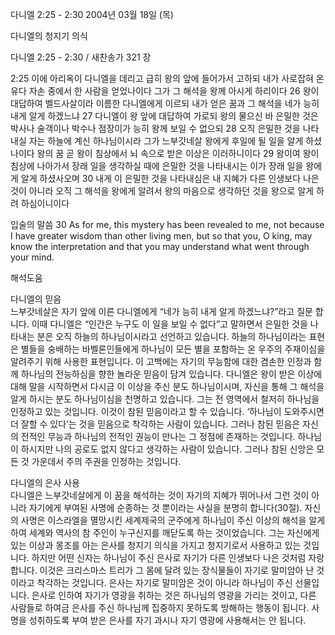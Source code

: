 다니엘 2:25 - 2:30 
2004년 03월 18일 (목)

다니엘의 청지기 의식



다니엘 2:25 - 2:30 / 새찬송가 321 장


2:25 이에 아리옥이 다니엘을 데리고 급히 왕의 앞에 들어가서 고하되 내가 사로잡혀 온 유다 자손 중에서 한 사람을 얻었나이다 그가 그 해석을 왕께 아시게 하리이다 
26 왕이 대답하여 벨드사살이라 이름한 다니엘에게 이르되 내가 얻은 꿈과 그 해석을 네가 능히 내게 알게 하겠느냐 
27 다니엘이 왕 앞에 대답하여 가로되 왕의 물으신 바 은밀한 것은 박사나 술객이나 박수나 점장이가 능히 왕께 보일 수 없으되 
28 오직 은밀한 것을 나타내실 자는 하늘에 계신 하나님이시라 그가 느부갓네살 왕에게 후일에 될 일을 알게 하셨나이다 왕의 꿈 곧 왕이 침상에서 뇌 속으로 받은 이상은 이러하니이다 
29 왕이여 왕이 침상에 나아가서 장래 일을 생각하실 때에 은밀한 것을 나타내시는 이가 장래 일을 왕에게 알게 하셨사오며 
30 내게 이 은밀한 것을 나타내심은 내 지혜가 다른 인생보다 나은 것이 아니라 오직 그 해석을 왕에게 알려서 왕의 마음으로 생각하던 것을 왕으로 알게 하려 하심이니이다 

입술의 말씀 
30 As for me, this mystery has been revealed to me, not because I have greater wisdom than other living men, but so that you, O king, may know the interpretation and that you may understand what went through your mind.

해석도움





다니엘의 믿음  
느부갓네살은 자기 앞에 이른 다니엘에게 “네가 능히 내게 알게 하겠느냐?”라고 질문 합니다. 이때 다니엘은 “인간은 누구도 이 일을 보일 수 없다”고 말하면서 은밀한 것을 나타내는 분은 오직 하늘의 하나님이시라고 선언하고 있습니다. 하늘의 하나님이라는 표현은 별들을 숭배하는 바벨론인들에게 하나님이 모든 별을 포함하는 온 우주의 주재이심을 알려주기 위해 사용한 표현입니다. 이 고백에는 자기의 무능함에 대한 겸손한 인정과 함께 하나님의 전능하심을 향한 놀라운 믿음이 담겨 있습니다. 다니엘은 왕이 받은 이상에 대해 말을 시작하면서 다시금 이 이상을 주신 분도 하나님이시며, 자신을 통해 그 해석을 알게 하시는 분도 하나님이심을 천명하고 있습니다. 그는 전 영역에서 철저히 하나님을 인정하고 있는 것입니다. 이것이 참된 믿음이라고 할 수 있습니다. ‘하나님이 도와주시면 더 잘할 수 있다’는 것을 믿음으로 착각하는 사람이 있습니다. 그러나 참된 믿음은 자신의 전적인 무능과 하나님의 전적인 권능이 만나는 그 정점에 존재하는 것입니다. 하나님이 하시지만 나의 공로도 없지 않다고 생각하는 사람이 있습니다. 그러나 참된 신앙은 모든 것 가운데서 주의 주권을 인정하는 것입니다. 

다니엘의 은사 사용  
다니엘은 느부갓네살에게 이 꿈을 해석하는 것이 자기의 지혜가 뛰어나서 그런 것이 아니라 자기에게 부여된 사명에 순종하는 것 뿐이라는 사실을 분명히 합니다(30절). 자신의 사명은 이스라엘을 멸망시킨 세계제국의 군주에게 하나님이 주신 이상의 해석을 알게 하여 세계와 역사의 참 주인이 누구신지를 깨닫도록 하는 것이었습니다. 그는 자신에게 있는 이상과 몽조를 아는 은사를 청지기 의식을 가지고 청지기로서 사용하고 있는 것입니다. 하지만 어떤 신자는 하나님이 주신 은사로 자기가 다른 인생보다 나은 것처럼 자랑합니다. 이것은 크리스마스 트리가 그 몸에 달려 있는 장식물들이 자기로 말미암아 난 것이라고 착각하는 것입니다. 은사는 자기로 말미암은 것이 아니라 하나님이 주신 선물입니다. 은사로 인하여 자기가 영광을 취하는 것은 하나님의 영광을 가리는 것이고, 다른 사람들로 하여금 은사를 주신 하나님께 집중하지 못하도록 방해하는 행동이 됩니다. 사명을 성취하도록 부여 받은 은사를 자기 과시나 자기 영광에 사용해서는 안 됩니다.